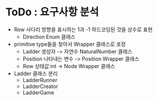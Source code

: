 # ToDo : 요구사항 분석

- Row 사다리 방향을 표시하는 1과 -1 하드코딩된 것을 상수로 표현
  - Direction Enum 클래스 
- primitive type들을 찾아서 Wrapper 클래스로 포장
  - Ladder 생성자 -> 자연수 NaturalNumber 클래스
  - Position 나타내는 변수 -> Position Wrapper 클래스
  - Row 상태값 int -> Node Wrapper 클래스
- Ladder 클래스 분리
  - LadderRunner
  - LadderCreator
  - LadderGame